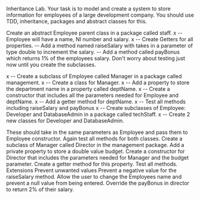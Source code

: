 Inheritance Lab.
Your task is to model and create a system to store information for employees of a large development company. You should use TDD, inheritance, packages and abstract classes for this.

Create an abstract Employee parent class in a package called staff.
x -- Employee will have a name, NI number and salary.
x -- Create Getters for all properties.
-- Add a method named raiseSalary with takes in a parameter of type double to increment the salary.
-- Add a method called payBonus which returns 1% of the employees salary.
Don't worry about testing just now until you create the subclasses.


x -- Create a subclass of Employee called Manager in a package called management.
x -- Create a class for Manager.
x -- Add a property to store the department name in a property called deptName.
x -- Create a constructor that includes all the parameters needed for Employee and deptName.
x -- Add a getter method for deptName.
x -- Test all methods including raiseSalary and payBonus
x -- Create subclasses of Employee: Developer and DatabaseAdmin in a package called techStaff.
x -- Create 2 new classes for Developer and DatabaseAdmin.

These should take in the same parameters as Employee and pass them to Employee constructor.
Again test all methods for both classes.
Create a subclass of Manager called Director in the management package.
Add a private property to store a double value budget.
Create a constructor for Director that includes the parameters needed for Manager and the budget parameter.
Create a getter method for this property.
Test all methods.
Extensions
Prevent unwanted values
Prevent a negative value for the raiseSalary method.
Allow the user to change the Employees name and prevent a null value from being entered.
Override the payBonus in director to return 2% of their salary.